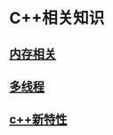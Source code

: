 # C++相关知识
## [内存相关](/knowledge/cpp/memory.md)
## [多线程](/knowledge/cpp/threads.md)
## [c++新特性](/knowledge/cpp/c11.md)